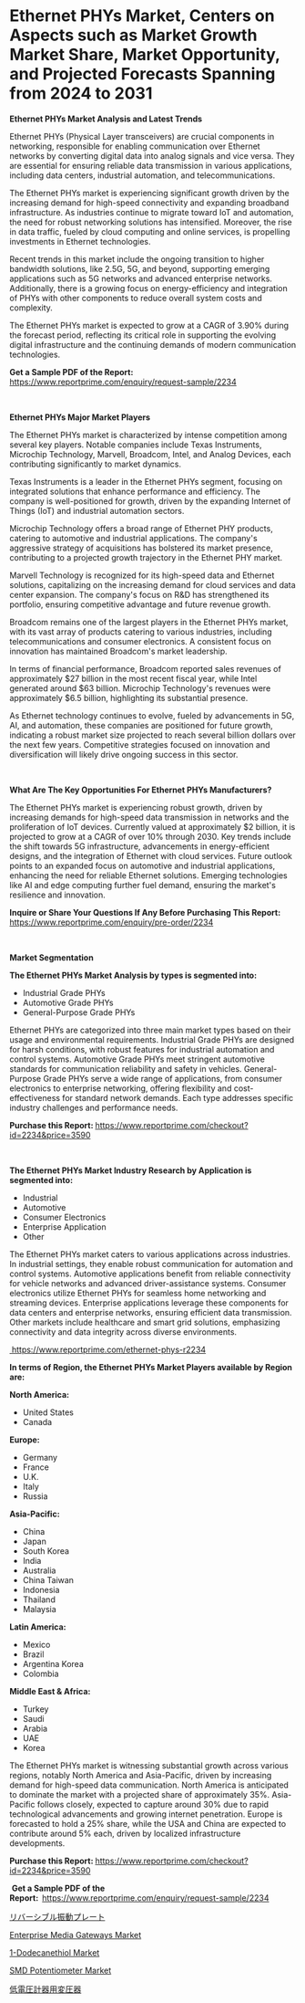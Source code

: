 <p><h1>Ethernet PHYs Market, Centers on Aspects such as Market Growth Market Share, Market Opportunity, and Projected Forecasts Spanning from 2024 to 2031</h1></p><p><strong>Ethernet PHYs Market Analysis and Latest Trends</strong></p>
<p><p>Ethernet PHYs (Physical Layer transceivers) are crucial components in networking, responsible for enabling communication over Ethernet networks by converting digital data into analog signals and vice versa. They are essential for ensuring reliable data transmission in various applications, including data centers, industrial automation, and telecommunications.</p><p>The Ethernet PHYs market is experiencing significant growth driven by the increasing demand for high-speed connectivity and expanding broadband infrastructure. As industries continue to migrate toward IoT and automation, the need for robust networking solutions has intensified. Moreover, the rise in data traffic, fueled by cloud computing and online services, is propelling investments in Ethernet technologies.</p><p>Recent trends in this market include the ongoing transition to higher bandwidth solutions, like 2.5G, 5G, and beyond, supporting emerging applications such as 5G networks and advanced enterprise networks. Additionally, there is a growing focus on energy-efficiency and integration of PHYs with other components to reduce overall system costs and complexity.</p><p>The Ethernet PHYs market is expected to grow at a CAGR of 3.90% during the forecast period, reflecting its critical role in supporting the evolving digital infrastructure and the continuing demands of modern communication technologies.</p></p>
<p><strong>Get a Sample PDF of the Report:&nbsp;</strong> <a href="https://www.reportprime.com/enquiry/request-sample/2234">https://www.reportprime.com/enquiry/request-sample/2234</a></p>
<p>&nbsp;</p>
<p><strong>Ethernet PHYs Major Market Players</strong></p>
<p><p>The Ethernet PHYs market is characterized by intense competition among several key players. Notable companies include Texas Instruments, Microchip Technology, Marvell, Broadcom, Intel, and Analog Devices, each contributing significantly to market dynamics.</p><p>Texas Instruments is a leader in the Ethernet PHYs segment, focusing on integrated solutions that enhance performance and efficiency. The company is well-positioned for growth, driven by the expanding Internet of Things (IoT) and industrial automation sectors.</p><p>Microchip Technology offers a broad range of Ethernet PHY products, catering to automotive and industrial applications. The company's aggressive strategy of acquisitions has bolstered its market presence, contributing to a projected growth trajectory in the Ethernet PHY market.</p><p>Marvell Technology is recognized for its high-speed data and Ethernet solutions, capitalizing on the increasing demand for cloud services and data center expansion. The company's focus on R&D has strengthened its portfolio, ensuring competitive advantage and future revenue growth.</p><p>Broadcom remains one of the largest players in the Ethernet PHYs market, with its vast array of products catering to various industries, including telecommunications and consumer electronics. A consistent focus on innovation has maintained Broadcom's market leadership.</p><p>In terms of financial performance, Broadcom reported sales revenues of approximately $27 billion in the most recent fiscal year, while Intel generated around $63 billion. Microchip Technology's revenues were approximately $6.5 billion, highlighting its substantial presence.</p><p>As Ethernet technology continues to evolve, fueled by advancements in 5G, AI, and automation, these companies are positioned for future growth, indicating a robust market size projected to reach several billion dollars over the next few years. Competitive strategies focused on innovation and diversification will likely drive ongoing success in this sector.</p></p>
<p>&nbsp;</p>
<p><strong>What Are The Key Opportunities For Ethernet PHYs Manufacturers?</strong></p>
<p><p>The Ethernet PHYs market is experiencing robust growth, driven by increasing demands for high-speed data transmission in networks and the proliferation of IoT devices. Currently valued at approximately $2 billion, it is projected to grow at a CAGR of over 10% through 2030. Key trends include the shift towards 5G infrastructure, advancements in energy-efficient designs, and the integration of Ethernet with cloud services. Future outlook points to an expanded focus on automotive and industrial applications, enhancing the need for reliable Ethernet solutions. Emerging technologies like AI and edge computing further fuel demand, ensuring the market's resilience and innovation.</p></p>
<p><strong>Inquire or Share Your Questions If Any Before Purchasing This Report:</strong> <a href="https://www.reportprime.com/enquiry/pre-order/2234">https://www.reportprime.com/enquiry/pre-order/2234</a></p>
<p>&nbsp;</p>
<p><strong>Market Segmentation</strong></p>
<p><strong>The Ethernet PHYs Market Analysis by types is segmented into:</strong></p>
<p><ul><li>Industrial Grade PHYs</li><li>Automotive Grade PHYs</li><li>General-Purpose Grade PHYs</li></ul></p>
<p><p>Ethernet PHYs are categorized into three main market types based on their usage and environmental requirements. Industrial Grade PHYs are designed for harsh conditions, with robust features for industrial automation and control systems. Automotive Grade PHYs meet stringent automotive standards for communication reliability and safety in vehicles. General-Purpose Grade PHYs serve a wide range of applications, from consumer electronics to enterprise networking, offering flexibility and cost-effectiveness for standard network demands. Each type addresses specific industry challenges and performance needs.</p></p>
<p><strong>Purchase this Report:&nbsp;</strong><a href="https://www.reportprime.com/checkout?id=2234&price=3590">https://www.reportprime.com/checkout?id=2234&price=3590</a></p>
<p>&nbsp;</p>
<p><strong>The Ethernet PHYs Market Industry Research by Application is segmented into:</strong></p>
<p><ul><li>Industrial</li><li>Automotive</li><li>Consumer Electronics</li><li>Enterprise Application</li><li>Other</li></ul></p>
<p><p>The Ethernet PHYs market caters to various applications across industries. In industrial settings, they enable robust communication for automation and control systems. Automotive applications benefit from reliable connectivity for vehicle networks and advanced driver-assistance systems. Consumer electronics utilize Ethernet PHYs for seamless home networking and streaming devices. Enterprise applications leverage these components for data centers and enterprise networks, ensuring efficient data transmission. Other markets include healthcare and smart grid solutions, emphasizing connectivity and data integrity across diverse environments.</p></p>
<p><a href="https://www.reportprime.com/ethernet-phys-r2234">&nbsp;https://www.reportprime.com/ethernet-phys-r2234</a></p>
<p><strong>In terms of Region, the Ethernet PHYs Market Players available by Region are:</strong></p>
<p>
    <p> <strong> North America: </strong>
        <ul>
            <li>United States</li>
            <li>Canada</li>
        </ul>
        </p> 
    <p> <strong> Europe: </strong>
        <ul>
            <li>Germany</li>
            <li>France</li>
            <li>U.K.</li>
            <li>Italy</li>
            <li>Russia</li>
        </ul>
        </p> 
    <p> <strong> Asia-Pacific: </strong>
        <ul>
            <li>China</li>
            <li>Japan</li>
            <li>South Korea</li>
            <li>India</li>
            <li>Australia</li>
            <li>China Taiwan</li>
            <li>Indonesia</li>
            <li>Thailand</li>
            <li>Malaysia</li>
        </ul>
        </p> 
    <p> <strong> Latin America: </strong>
        <ul>
            <li>Mexico</li>
            <li>Brazil</li>
            <li>Argentina Korea</li>
            <li>Colombia</li>
        </ul>
        </p> 
    <p> <strong> Middle East & Africa: </strong>
        <ul>
            <li>Turkey</li>
            <li>Saudi</li>
            <li>Arabia</li>
            <li>UAE</li>
            <li>Korea</li>
        </ul>
    </p>
    </p>
<p><p>The Ethernet PHYs market is witnessing substantial growth across various regions, notably North America and Asia-Pacific, driven by increasing demand for high-speed data communication. North America is anticipated to dominate the market with a projected share of approximately 35%. Asia-Pacific follows closely, expected to capture around 30% due to rapid technological advancements and growing internet penetration. Europe is forecasted to hold a 25% share, while the USA and China are expected to contribute around 5% each, driven by localized infrastructure developments.</p></p>
<p><strong>Purchase this Report: </strong><a href="https://www.reportprime.com/checkout?id=2234&price=3590">https://www.reportprime.com/checkout?id=2234&price=3590</a></p>
<p>&nbsp;<strong>Get a Sample PDF of the Report:&nbsp;&nbsp;</strong><a href="https://www.reportprime.com/enquiry/request-sample/2234">https://www.reportprime.com/enquiry/request-sample/2234</a></p>
<p><strong></strong></p>
<p><p><a href="https://medium.com/@alonzomoenrt8956/%E3%82%B0%E3%83%AD%E3%83%BC%E3%83%90%E3%83%AB%E5%8F%AF%E9%80%86%E6%8C%AF%E5%8B%95%E3%83%97%E3%83%AC%E3%83%BC%E3%83%88%E5%B8%82%E5%A0%B4%E3%82%92%E6%8E%A8%E9%80%B2%E3%81%99%E3%82%8B%E8%A6%81%E5%9B%A0%E3%81%A8%E3%81%AF-%E3%83%88%E3%83%AC%E3%83%B3%E3%83%89-%E3%82%A2%E3%83%97%E3%83%AA%E3%82%B1%E3%83%BC%E3%82%B7%E3%83%A7%E3%83%B3-%E5%9C%B0%E5%9F%9F%E4%BA%88%E6%B8%AC-2024%E5%B9%B4-2031%E5%B9%B4-%E3%82%92%E6%B7%B1%E6%8E%98%E3%82%8A%E3%81%99%E3%82%8B-3533997ab9dc">リバーシブル振動プレート</a></p><p><a href="https://medium.com/@rosslarkin1962/global-enterprise-media-gateways-market-exploring-market-share-market-trends-and-future-growth-c2e8be57e64b">Enterprise Media Gateways Market</a></p><p><a href="https://issuu.com/reportprime-2/docs/1-dodecanethiol-market-size-2030.pp_f46493e649e558">1-Dodecanethiol Market</a></p><p><a href="https://github.com/AbbasMahmud554/Market-Research-Report-List-1/blob/main/smd-potentiometer-market.md">SMD Potentiometer Market</a></p><p><a href="https://medium.com/@shade463/%E4%BD%8E%E9%9B%BB%E5%9C%A7%E3%82%A4%E3%83%B3%E3%82%B9%E3%83%88%E3%83%AB%E3%83%A1%E3%83%B3%E3%83%88%E3%83%88%E3%83%A9%E3%83%B3%E3%82%B9%E3%83%95%E3%82%A9%E3%83%BC%E3%83%9E%E3%83%BC%E5%B8%82%E5%A0%B4%E8%A6%8F%E6%A8%A1-%E6%88%90%E9%95%B7%E5%8B%95%E5%90%91-%E7%B5%B1%E8%A8%88%E3%83%87%E3%83%BC%E3%82%BF-%E4%BA%88%E6%B8%AC-2024%E5%B9%B4-2031%E5%B9%B4-74b5bc5e978f?postPublishedType=initial">低電圧計器用変圧器</a></p></p>